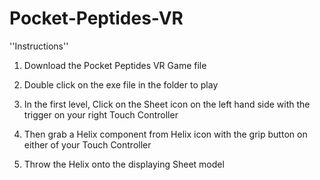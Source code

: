 # Pocket-Peptides-VR

''Instructions''

1. Download the Pocket Peptides VR Game file

2. Double click on the exe file in the folder to play

3. In the first level, Click on the Sheet icon on the left hand side with the trigger on your right Touch Controller

4. Then grab a Helix component from Helix icon with the grip button on either of your Touch Controller

5. Throw the Helix onto the displaying Sheet model
